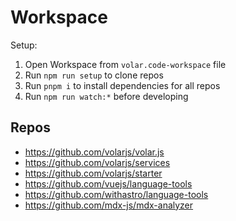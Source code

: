 # Workspace

Setup:

1. Open Workspace from `volar.code-workspace` file
2. Run `npm run setup` to clone repos
3. Run `pnpm i` to install dependencies for all repos
4. Run `npm run watch:*` before developing

## Repos

- https://github.com/volarjs/volar.js
- https://github.com/volarjs/services
- https://github.com/volarjs/starter
- https://github.com/vuejs/language-tools
- https://github.com/withastro/language-tools
- https://github.com/mdx-js/mdx-analyzer

